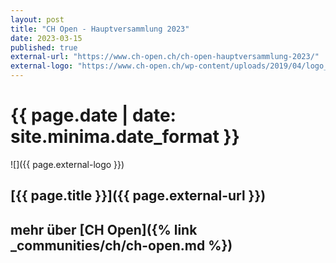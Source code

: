 ```yaml
---
layout: post
title: "CH Open - Hauptversammlung 2023"
date: 2023-03-15
published: true
external-url: "https://www.ch-open.ch/ch-open-hauptversammlung-2023/"
external-logo: "https://www.ch-open.ch/wp-content/uploads/2019/04/logo_chopen_web_big-1.png"
---
```


# {{ page.date | date: site.minima.date_format }}

![]({{ page.external-logo }})

## [{{ page.title }}]({{ page.external-url }})

## mehr über [CH Open]({% link _communities/ch/ch-open.md %})
